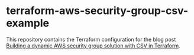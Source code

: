 # terraform-aws-security-group-csv-example

This repository contains the Terraform configuration for the blog post [Building a dynamic AWS security group solution with CSV in Terraform](https://blog.avangards.io/building-a-dynamic-aws-security-group-solution-with-csv-in-terraform).
